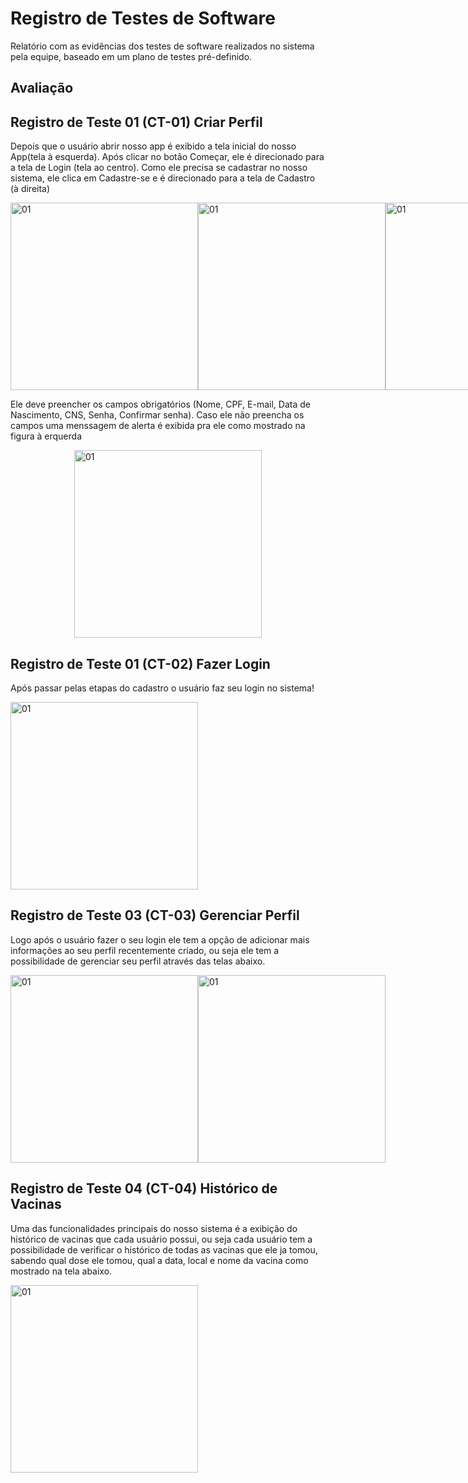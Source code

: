 # Registro de Testes de Software

Relatório com as evidências dos testes de software realizados no sistema pela equipe, baseado em um plano de testes pré-definido.

## Avaliação

## Registro de Teste 01 (CT-01) Criar Perfil

Depois que o usuário abrir nosso app é exibido a tela inicial do nosso App(tela à esquerda).
Após clicar no botão Começar, ele é direcionado para a tela de Login (tela ao centro).
Como ele precisa se cadastrar no nosso sistema, ele clica em Cadastre-se e é direcionado para a tela de Cadastro (à direita)

<div style="display: flex; flex-direction: row; align-items: center;">
    <img src="https://github.com/ICEI-PUC-Minas-PMV-ADS/pmv-ads-2024-1-e3-proj-mov-t2-G4-VacinaPlus/assets/77369235/20e188d8-0ac9-4e40-ab07-76e2b33a257b" alt="01" width="300"/>
    <img src="https://github.com/ICEI-PUC-Minas-PMV-ADS/pmv-ads-2024-1-e3-proj-mov-t2-G4-VacinaPlus/assets/77369235/db38ba1a-f7f8-4c18-8d1f-7abac37d6174" alt="01" width="300"/>
    <img src="https://github.com/ICEI-PUC-Minas-PMV-ADS/pmv-ads-2024-1-e3-proj-mov-t2-G4-VacinaPlus/assets/77369235/1eaf591d-8f46-4e24-a481-8407ac458fd6" alt="01" width="300"/>

</div>



Ele deve preencher os campos obrigatórios (Nome, CPF, E-mail, Data de Nascimento, CNS, Senha, Confirmar senha).
Caso ele não preencha os campos uma menssagem de alerta é exibida pra ele como mostrado na figura à erquerda

<div style="display: flex; justify-content: center;">
    <img src="https://github.com/ICEI-PUC-Minas-PMV-ADS/pmv-ads-2024-1-e3-proj-mov-t2-G4-VacinaPlus/assets/77369235/b2e95485-cc99-4063-8101-d710d09f4d25" alt="01" width="300"/>
</div>


## Registro de Teste 01 (CT-02) Fazer Login

Após passar pelas etapas do cadastro o usuário faz seu login no sistema!

<div style="display: flex; flex-direction: row; align-items: center;">

<img src="https://github.com/ICEI-PUC-Minas-PMV-ADS/pmv-ads-2024-1-e3-proj-mov-t2-G4-VacinaPlus/assets/77369235/31fb6628-8eda-4a5b-b0e1-9a424617d4a0" alt="01" width="300"/>

</div>


## Registro de Teste 03 (CT-03) Gerenciar Perfil

Logo após o usuário fazer o seu login ele tem a opção de adicionar mais informações ao seu perfil recentemente criado, ou seja ele tem a possibilidade de gerenciar seu perfil através das telas abaixo.


<div style="display: flex; flex-direction: row; align-items: center;">

<img src="https://github.com/ICEI-PUC-Minas-PMV-ADS/pmv-ads-2024-1-e3-proj-mov-t2-G4-VacinaPlus/assets/77369235/f65ee749-ae46-4bab-8197-ef83c8ed601a" alt="01" width="300"/>
<img src="https://github.com/ICEI-PUC-Minas-PMV-ADS/pmv-ads-2024-1-e3-proj-mov-t2-G4-VacinaPlus/assets/77369235/7b5fd984-6e7d-4502-92a7-51426964ae09" alt="01" width="300"/>

</div>

## Registro de Teste 04 (CT-04) Histórico de Vacinas


Uma das funcionalidades principais do nosso sistema é a exibição do histórico de vacinas que cada usuário possui, ou seja cada usuário tem a possibilidade de verificar o histórico de todas as vacinas que ele ja tomou, sabendo qual dose ele tomou, qual a data, local e nome da vacina como mostrado na tela abaixo.

<div style="display: flex; flex-direction: row; align-items: center;">

<img src="https://github.com/ICEI-PUC-Minas-PMV-ADS/pmv-ads-2024-1-e3-proj-mov-t2-G4-VacinaPlus/assets/77369235/70576fdd-2067-4282-a58b-781886c6e77a" alt="01" width="300"/>

</div>

